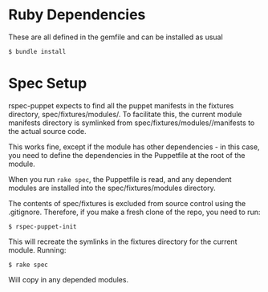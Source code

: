 # Ruby Dependencies

These are all defined in the gemfile and can be installed as usual

    $ bundle install

# Spec Setup

rspec-puppet expects to find all the puppet manifests in the fixtures directory, spec/fixtures/modules/<current module name>. To facilitate this, the current module manifests directory is symlinked from spec/fixtures/modules/<current module name>/manifests to the actual source code.

This works fine, except if the module has other dependencies - in this case, you need to define the dependencies in the Puppetfile at the root of the module.

When you run `rake spec`, the Puppetfile is read, and any dependent modules are installed into the spec/fixtures/modules directory.

The contents of spec/fixtures is excluded from source control using the .gitignore. Therefore, if you make a fresh clone of the repo, you need to run:

    $ rspec-puppet-init

This will recreate the symlinks in the fixtures directory for the current module. Running:

    $ rake spec

Will copy in any depended modules.


